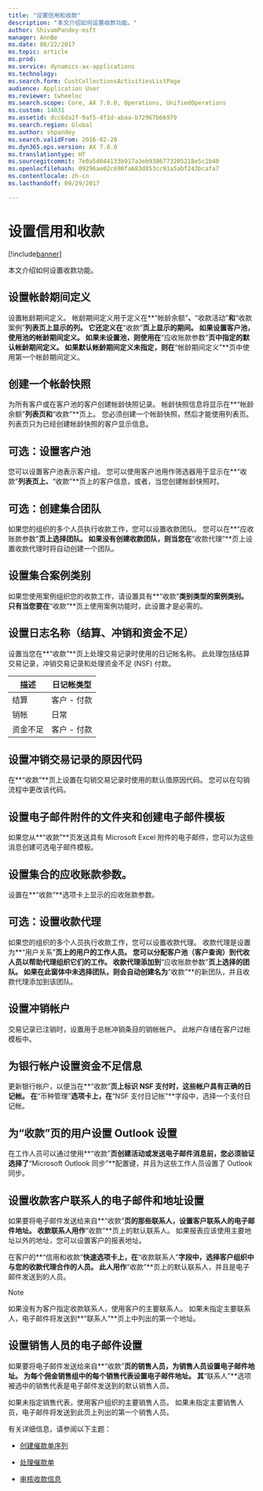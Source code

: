 ```yaml
---
title: "设置信用和收款"
description: "本文介绍如何设置收款功能。"
author: ShivamPandey-msft
manager: AnnBe
ms.date: 08/22/2017
ms.topic: article
ms.prod: 
ms.service: dynamics-ax-applications
ms.technology: 
ms.search.form: CustCollectionsActivitiesListPage
audience: Application User
ms.reviewer: twheeloc
ms.search.scope: Core, AX 7.0.0, Operations, UnifiedOperations
ms.custom: 14031
ms.assetid: dcc6da2f-9af5-4f1d-abaa-b72967b66979
ms.search.region: Global
ms.author: shpandey
ms.search.validFrom: 2016-02-28
ms.dyn365.ops.version: AX 7.0.0
ms.translationtype: HT
ms.sourcegitcommit: 7e0a5d044133b917a3eb9386773205218e5c1b40
ms.openlocfilehash: 09296ae02c690fa683d853cc91a5abf243bcafa7
ms.contentlocale: zh-cn
ms.lasthandoff: 09/29/2017

---
```


# <a name="set-up-credit-and-collections"></a>设置信用和收款

[!include[banner](../includes/banner.md)]


本文介绍如何设置收款功能。

<a name="set-up-aging-period-definitions"></a>设置帐龄期间定义
-------------------------------

设置帐龄期间定义。 帐龄期间定义用于定义在**“帐龄余额”**、**“收款活动”**和**“收款案例”**列表页上显示的列。 它还定义在**“收款”**页上显示的期间。 如果设置客户池，使用池的帐龄期间定义。 如果未设置池，则使用在**“应收账款参数”**页中指定的默认帐龄期间定义。 如果默认帐龄期间定义未指定，则在**“帐龄期间定义”**页中使用第一个帐龄期间定义。

## <a name="create-an-aging-snapshot"></a>创建一个帐龄快照
为所有客户或在客户池的客户创建帐龄快照记录。 帐龄快照信息将显示在**“帐龄余额”**列表页和**“收款”**页上。 您必须创建一个帐龄快照，然后才能使用列表页。 列表页只为已经创建帐龄快照的客户显示信息。

## <a name="optional-set-up-customer-pools"></a>可选：设置客户池
您可以设置客户池表示客户组。 您可以使用客户池用作筛选器用于显示在**“收款”**列表页上、**“收款”**页上的客户信息，或者，当您创建帐龄快照时。

## <a name="optional-create-a-collections-team"></a>可选：创建集合团队
如果您的组织的多个人员执行收款工作，您可以设置收款团队。 您可以在**“应收账款参数”**页上选择团队。 如果没有创建收款团队，则当您在**“收款代理”**页上设置收款代理时将自动创建一个团队。

## <a name="set-up-a-collections-case-category"></a>设置集合案例类别
如果您使用案例组织您的收款工作，请设置具有**“收款”**类别类型的案例类别。 只有当您要在**“收款”**页上使用案例功能时，此设置才是必需的。

## <a name="set-up-journal-names-settlement-writeoff-and-nsf"></a>设置日志名称（结算、冲销和资金不足）
设置当您在**“收款”**页上处理交易记录时使用的日记帐名称。 此处理包括结算交易记录，冲销交易记录和处理资金不足 (NSF) 付款。

| 描述 | 日记帐类型     |
|-------------|------------------|
| 结算  | 客户 - 付款 |
| 销帐   | 日常            |
| 资金不足         | 客户 - 付款 |

## <a name="set-up-a-reason-code-for-writeoff-transactions"></a>设置冲销交易记录的原因代码
在**“收款”**页上设置在勾销交易记录时使用的默认值原因代码。 您可以在勾销流程中更改该代码。

## <a name="set-up-a-folder-for-email-attachments-and-create-email-templates"></a>设置电子邮件附件的文件夹和创建电子邮件模板
如果您从**“收款”**页发送具有 Microsoft Excel 附件的电子邮件，您可以为这些消息创建可选电子邮件模板。

## <a name="set-up-accounts-receivable-parameters-for-collections"></a>设置集合的应收账款参数。
设置在**“收款”**选项卡上显示的应收账款参数。

## <a name="optional-set-up-collections-agents"></a>可选：设置收款代理
如果您的组织的多个人员执行收款工作，您可以设置收款代理。 收款代理是设置为**“用户关系”**页上的用户的工作人员。 您可以分配客户池（客户查询）到代收人员以帮助代理组织它们的工作。 收款代理添加到**“应收账款参数”**页上选择的团队。 如果在此窗体中未选择团队，则会自动创建名为**“收款”**的新团队，并且收款代理添加到该团队。

## <a name="set-up-a-writeoff-account"></a>设置冲销帐户
交易记录已注销时，设置用于总帐冲销条目的销帐帐户。 此帐户存储在客户过帐模板中。

## <a name="set-up-nsf-information-for-bank-accounts"></a>为银行帐户设置资金不足信息
更新银行帐户，以便当在**“收款”**页上标识 NSF 支付时，这些帐户具有正确的日记帐。 在**“币种管理”**选项卡上，在**“NSF 支付日记帐”**字段中，选择一个支付日记帐。

## <a name="set-up-outlook-settings-for-users-of-the-collections-page"></a>为“收款”页的用户设置 Outlook 设置
在工作人员可以通过使用**“收款”**页创建活动或发送电子邮件消息前，您必须验证选择了**“Microsoft Outlook 同步”**配置键，并且为这些工作人员设置了 Outlook 同步。

## <a name="set-up-email-and-address-settings-for-collections-customer-contacts"></a>设置收款客户联系人的电子邮件和地址设置
如果要将电子邮件发送给来自**“收款”**页的那些联系人，设置客户联系人的电子邮件地址。 收款联系人用作**“收款”**页上的默认联系人。 如果报表应该使用主要地址以外的地址，您可以设置客户的报表地址。 

在客户的**“信用和收款”**快速选项卡上，在**“收款联系人”**字段中，选择客户组织中与您的收款代理合作的人员。 此人用作**“收款”**页上的默认联系人，并且是电子邮件发送到的人员。 

> [!NOTE] 
> 如果没有为客户指定收款联系人，使用客户的主要联系人。 如果未指定主要联系人，电子邮件将发送到**“联系人”**页上中列出的第一个地址。

## <a name="set-up-email-settings-for-salespeople"></a>设置销售人员的电子邮件设置
如果要将电子邮件发送给来自**“收款”**页的销售人员，为销售人员设置电子邮件地址。 为每个佣金销售组中的每个销售代表设置电子邮件地址。 其**“联系人”**选项被选中的销售代表是电子邮件发送到的默认销售人员。 

如果未指定销售代表，使用客户组织的主要销售人员。 如果未指定主要销售人员，电子邮件将发送到此页上列出的第一个销售人员。


有关详细信息，请参阅以下主题：

 - [创建催款单序列](tasks/create-collection-letter-sequence.md)
 
 - [处理催款单](tasks/process-collection-letters.md)
 
 - [审核收款信息](tasks/review-collections-information.md)


